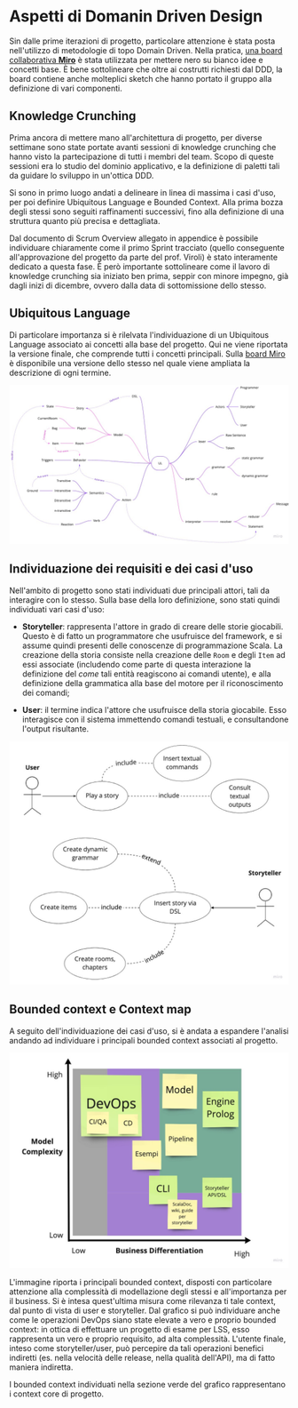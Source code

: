 # Aspetti di Domanin Driven Design

Sin dalle prime iterazioni di progetto, particolare attenzione è stata posta
nell'utilizzo di metodologie di topo Domain Driven. Nella pratica,
[una board collaborativa **Miro**](https://miro.com/app/board/o9J_lfd9ZK0=/) è
stata utilizzata per mettere nero su bianco idee e concetti base. È bene
sottolineare che oltre ai costrutti richiesti dal DDD, la board contiene anche
molteplici sketch che hanno portato il gruppo alla definizione di vari
componenti.

## Knowledge Crunching

Prima ancora di mettere mano all'architettura di progetto, per diverse settimane
sono state portate avanti sessioni di knowledge crunching che hanno visto la
partecipazione di tutti i membri del team. Scopo di queste sessioni era lo
studio del dominio applicativo, e la definizione di paletti tali da guidare lo
sviluppo in un'ottica DDD.

Si sono in primo luogo andati a delineare in linea di massima i casi d'uso, per
poi definire Ubiquitous Language e Bounded Context. Alla prima bozza degli
stessi sono seguiti raffinamenti successivi, fino alla definizione di una
struttura quanto più precisa e dettagliata.

Dal documento di Scrum Overview allegato in appendice è possibile individuare
chiaramente come il primo Sprint tracciato (quello conseguente all'approvazione
del progetto da parte del prof. Viroli) è stato interamente dedicato a questa
fase. È però importante sottolineare come il lavoro di knowledge crunching sia
iniziato ben prima, seppir con minore impegno, già dagli inizi di dicembre,
ovvero dalla data di sottomissione dello stesso.

## Ubiquitous Language

Di particolare importanza si è rilelvata l'individuazione di un Ubiquitous
Language associato ai concetti alla base del progetto. Qui ne viene riportata la
versione finale, che comprende tutti i concetti principali. Sulla
[board Miro](https://miro.com/app/board/o9J_lfd9ZK0=/) è disponibile una
versione dello stesso nel quale viene ampliata la descrizione di ogni termine.

![Ubiquitous Language del progetto.](./images/ul.jpg)

## Individuazione dei requisiti e dei casi d'uso

Nell'ambito di progetto sono stati individuati due principali attori, tali da
interagire con lo stesso. Sulla base della loro definizione, sono stati quindi
individuati vari casi d'uso:

- **Storyteller**: rappresenta l'attore in grado di creare delle storie
  giocabili. Questo è di fatto un programmatore che usufruisce del framework, e
  si assume quindi presenti delle conoscenze di programmazione Scala. La
  creazione della storia consiste nella creazione delle `Room` e degli `Item` ad
  essi associate (includendo come parte di questa interazione la definizione del
  _come_ tali entità reagiscono ai comandi utente), e alla definizione della
  grammatica alla base del motore per il riconoscimento dei comandi;

- **User**: il termine indica l'attore che usufruisce della storia giocabile.
  Esso interagisce con il sistema immettendo comandi testuali, e consultandone
  l'output risultante.

![Diagramma dei casi d'uso del progetto.](./images/use-case.jpg)

## Bounded context e Context map

A seguito dell'individuazione dei casi d'uso, si è andata a espandere l'analisi
andando ad individuare i principali bounded context associati al progetto.

![Context map di progetto.](./images/context-map.jpg)

L'immagine riporta i principali bounded context, disposti con particolare
attenzione alla complessità di modellazione degli stessi e all'importanza per il
business. Si è intesa quest'ultima misura come rilevanza ti tale context, dal
punto di vista di user e storyteller. Dal grafico si può individuare anche come
le operazioni DevOps siano state elevate a vero e proprio bounded context: in
ottica di effettuare un progetto di esame per LSS, esso rappresenta un vero e
proprio requisito, ad alta complessità. L'utente finale, inteso come
storyteller/user, può percepire da tali operazioni benefici indiretti (es. nella
velocità delle release, nella qualità dell'API), ma di fatto maniera indiretta.

I bounded context individuati nella sezione verde del grafico rappresentano i
context core di progetto.

<!-- todo individuazione della mappa dei context estesa -->
